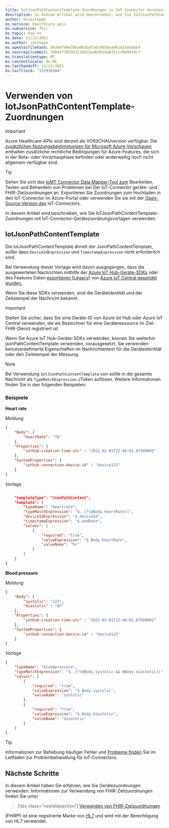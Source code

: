 ```yaml
---
title: IotJsonPathContentTemplate-Zuordnungen in IoT Connector Gerätezuordnungen – Azure Healthcare-APIs
description: In diesem Artikel wird beschrieben, wie Sie IotJsonPathContentTemplate-Zuordnungen mit IoT Connector Gerätezuordnungsvorlagen verwenden.
author: msjasteppe
ms.service: healthcare-apis
ms.subservice: fhir
ms.topic: how-to
ms.date: 11/22/2021
ms.author: jasteppe
ms.openlocfilehash: 56304f99e786a06abdfa67495bea061d21ebabb4
ms.sourcegitcommit: 3d04177023a3136832adb561da831ccc8e9910c7
ms.translationtype: MT
ms.contentlocale: de-DE
ms.lasthandoff: 11/23/2021
ms.locfileid: "132936504"
---
```

# <a name="how-to-use-iotjsonpathcontenttemplate-mappings"></a>Verwenden von IotJsonPathContentTemplate-Zuordnungen

> [!IMPORTANT]
> Azure Healthcare-APIs sind derzeit als VORSCHAUversion verfügbar. Die [zusätzlichen Nutzungsbestimmungen für Microsoft Azure-Vorschauen](https://azure.microsoft.com/support/legal/preview-supplemental-terms/) enthalten zusätzliche rechtliche Bedingungen für Azure-Features, die sich in der Beta- oder Vorschauphase befinden oder anderweitig noch nicht allgemein verfügbar sind.

> [!TIP]
> Sehen Sie sich das [IoMT Connector Data Mapper-Tool zum](https://github.com/microsoft/iomt-fhir/tree/master/tools/data-mapper) Bearbeiten, Testen und Behandeln von Problemen bei Der IoT-Connector geräte- und FHIR-Zielzuordnungen an. Exportieren Sie Zuordnungen zum Hochladen in den IoT-Connector im Azure-Portal oder verwenden Sie sie mit der [Open-Source-Version des](https://github.com/microsoft/iomt-fhir) IoT-Connectors.

In diesem Artikel wird beschrieben, wie Sie IoTJsonPathContentTemplate-Zuordnungen mit IoT-Connector-Gerätezuordnungsvorlagen verwenden.

## <a name="iotjsonpathcontenttemplate"></a>IotJsonPathContentTemplate

Die IotJsonPathContentTemplate ähnelt der JsonPathContentTemplate, außer dass `DeviceIdExpression` und `TimestampExpression` nicht erforderlich sind.

Bei Verwendung dieser Vorlage wird davon ausgegangen, dass die ausgewerteten Nachrichten mithilfe der [Azure IoT Hub-Geräte-SDKs](../../iot-hub/iot-hub-devguide-sdks.md#azure-iot-hub-device-sdks) oder des Features Daten [exportieren (Legacy)](../../iot-central/core/howto-export-data-legacy.md) von [Azure IoT Central gesendet wurden.](../../iot-central/core/overview-iot-central.md) 

Wenn Sie diese SDKs verwenden, sind die Geräteidentität und der Zeitstempel der Nachricht bekannt.

>[!IMPORTANT]
>Stellen Sie sicher, dass Sie eine Geräte-ID von Azure Iot Hub oder Azure IoT Central verwenden, die als Bezeichner für eine Geräteressource im Ziel-FHIR-Dienst registriert ist.

Wenn Sie Azure IoT Hub-Geräte-SDKs verwenden, können Sie weiterhin jsonPathContentTemplate verwenden, vorausgesetzt, Sie verwenden benutzerdefinierte Eigenschaften im Nachrichtentext für die Geräteidentität oder den Zeitstempel der Messung.

> [!NOTE]
> Bei Verwendung `IotJsonPathContentTemplate` von sollte in die gesamte Nachricht als `TypeMatchExpression` JToken auflösen. Weitere Informationen finden Sie in den folgenden Beispielen:

### <a name="examples"></a>Beispiele

**Heart rate**

*Meldung*

```json
{
    "Body": {
        "heartRate": "78"        
    },
    "Properties": {
        "iothub-creation-time-utc" : "2021-02-01T22:46:01.8750000Z"
    },
    "SystemProperties": {
        "iothub-connection-device-id" : "device123"
    }
}
```

*Vorlage*

```json

    "templateType": "JsonPathContent",
    "template": {
        "typeName": "heartrate",
        "typeMatchExpression": "$..[?(@Body.heartRate)]",
        "deviceIdExpression": "$.deviceId",
        "timestampExpression": "$.endDate",
        "values": [
            {
                "required": "true",
                "valueExpression": "$.Body.heartRate",
                "valueName": "hr"
            }
        ]
    }
}
```

**Blood pressure**

*Meldung*

```json
{
    "Body": {
        "systolic": "123",
        "diastolic" : "87"
    },
    "Properties": {
        "iothub-creation-time-utc" : "2021-02-01T22:46:01.8750000Z"
    },
    "SystemProperties": {
        "iothub-connection-device-id" : "device123"
    }
}
```

*Vorlage*

```json
{
    "typeName": "bloodpressure",
    "typeMatchExpression": "$..[?(@Body.systolic && @Body.diastolic)]",
    "values": [
        {
            "required": "true",
            "valueExpression": "$.Body.systolic",
            "valueName": "systolic"
        },
        {
            "required": "true",
            "valueExpression": "$.Body.diastolic",
            "valueName": "diastolic"
        }
    ]
}
```

> [!TIP]
> Informationen zur Behebung häufiger Fehler und [Probleme finden](./iot-troubleshoot-guide.md) Sie im Leitfaden zur Problembehandlung für IoT-Connectors.

## <a name="next-steps"></a>Nächste Schritte

In diesem Artikel haben Sie erfahren, wie Sie Gerätezuordnungen verwenden. Informationen zur Verwendung von FHIR-Zielzuordnungen finden Sie unter

>[!div class="nextstepaction"]
>[Verwenden von FHIR-Zielzuordnungen](how-to-use-fhir-mappings.md)

(FHIR&#174;) ist eine registrierte Marke von [HL7](https://hl7.org/fhir/) und wird mit der Berechtigung von HL7 verwendet.
